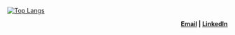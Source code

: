 [![Top Langs](https://github-readme-stats.vercel.app/api/top-langs/?username=hi-matbub&layout=compact)](https://github.com/anuraghazra/github-readme-stats)

<p align='right'>
  <b>
    <a href='mailto:hi@matbub.co' target='_blank'>Email</a> 
    | 
    <a href='https://www.linkedin.com/in/matbub/' target='_blank'>LinkedIn</a>
  </b>
</p>
